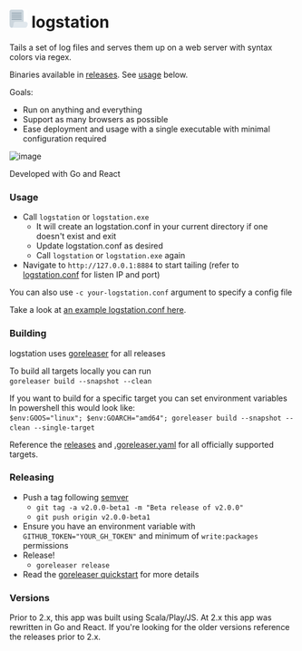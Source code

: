 
# ![image](https://raw.githubusercontent.com/jdrews/logstation/master/web/public/favicon-32x32.png)  logstation #

Tails a set of log files and serves them up on a web server with syntax colors via regex. 

Binaries available in [releases](https://github.com/jdrews/logstation/releases). See [usage](https://github.com/jdrews/logstation#usage) below.

Goals:
- Run on anything and everything 
- Support as many browsers as possible
- Ease deployment and usage with a single executable with minimal configuration required

![image](https://user-images.githubusercontent.com/172766/232646725-4943f11e-a26b-4932-a8d7-c85110cd019a.png)

Developed with Go and React 

### Usage ###
* Call `logstation` or `logstation.exe` 
   * It will create an logstation.conf in your current directory if one doesn't exist and exit
   * Update logstation.conf as desired
   * Call `logstation` or `logstation.exe` again
* Navigate to `http://127.0.0.1:8884` to start tailing (refer to [logstation.conf](logstation.default.conf) for listen IP and port)

You can also use `-c your-logstation.conf` argument to specify a config file

Take a look at [an example logstation.conf here](logstation.default.conf).

### Building ###

logstation uses [goreleaser](https://github.com/goreleaser/goreleaser) for all releases   

To build all targets locally you can run   
`goreleaser build --snapshot --clean`  
   
If you want to build for a specific target you can set environment variables   
In powershell this would look like:    
`$env:GOOS="linux"; $env:GOARCH="amd64"; goreleaser build --snapshot --clean --single-target`

Reference the [releases](https://github.com/jdrews/logstation/releases) and [.goreleaser.yaml](.goreleaser.yaml) for all officially supported targets. 

### Releasing ### 

* Push a tag following [semver](https://semver.org/)
  * `git tag -a v2.0.0-beta1 -m "Beta release of v2.0.0"`
  * `git push origin v2.0.0-beta1`
* Ensure you have an environment variable with `GITHUB_TOKEN="YOUR_GH_TOKEN"` and minimum of `write:packages` permissions
* Release!   
  * `goreleaser release`
* Read the [goreleaser quickstart](https://goreleaser.com/quick-start/) for more details

### Versions ###
Prior to 2.x, this app was built using Scala/Play/JS. At 2.x this app was rewritten in Go and React. If you're looking for the older versions reference the releases prior to 2.x. 
